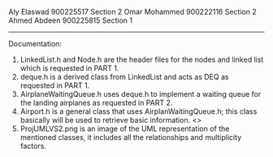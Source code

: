 Aly Elaswad 900225517 Section 2
Omar Mohammed 900222116 Section 2
Ahmed Abdeen 900225815 Section 1


---

Documentation:
1) LinkedList.h and Node.h are the header files for the nodes and linked list which is requested in PART 1.
2) deque.h is a derived class from LinkedList and acts as DEQ as requested in PART 1.
3) AirplaneWaitingQueue.h uses deque.h to implement a waiting queue for the landing airplanes as requested in PART 2.
4) Airport.h is a general class that uses AirplanWaitingQueue.h; this class basically will be used to retrieve basic information. <<EXTRA>>
5) ProjUMLVS2.png is an image of the UML representation of the mentioned classes, it includes all the relationships and multiplicity factors.
